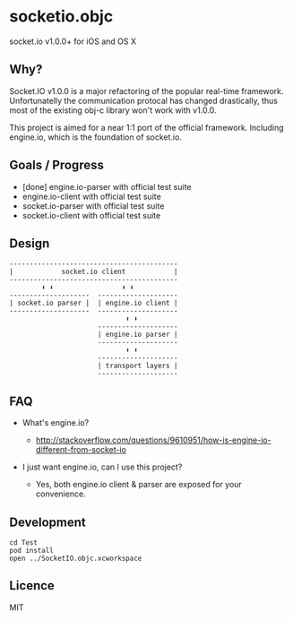 socketio.objc
=============

socket.io v1.0.0+ for iOS and OS X

Why?
----

Socket.IO v1.0.0 is a major refactoring of the popular real-time framework.
Unfortunatelly the communication protocal has changed drastically, thus
most of the existing obj-c library won't work with v1.0.0.

This project is aimed for a near 1:1 port of the official framework. Including
engine.io, which is the foundation of socket.io.

Goals / Progress
----------------

* [done] engine.io-parser with official test suite
* engine.io-client with official test suite
* socket.io-parser with official test suite
* socket.io-client with official test suite

Design
------

    ------------------------------------------
    |            socket.io client            |
    ------------------------------------------
            ⬆ ⬇                 ⬆ ⬇
    --------------------  --------------------
    | socket.io parser |  | engine.io client |
    --------------------  --------------------
                                 ⬆ ⬇
                          --------------------
                          | engine.io parser |
                          --------------------
                                 ⬆ ⬇
                          --------------------
                          | transport layers |
                          --------------------

FAQ
---

- What's engine.io?
  - http://stackoverflow.com/questions/9610951/how-is-engine-io-different-from-socket-io

- I just want engine.io, can I use this project?
  - Yes, both engine.io client & parser are exposed for your convenience.

Development
-----------

    cd Test
    pod install
    open ../SocketIO.objc.xcworkspace

Licence
-------

MIT
